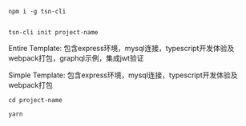 



    npm i -g tsn-cli


    tsn-cli init project-name


Entire Template: 包含express环境，mysql连接，typescript开发体验及webpack打包，graphql示例，集成jwt验证

Simple Template: 包含express环境，mysql连接，typescript开发体验及webpack打包


    cd project-name

    yarn

